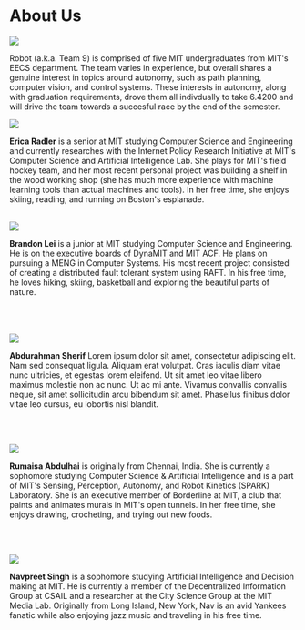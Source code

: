 # About Us

<span class="image main">![](assets/images/about/team.jpeg)</span>

Robot (a.k.a. Team 9) is comprised of five MIT undergraduates from MIT's EECS department. The team varies in experience, but overall shares a genuine interest in topics around autonomy, such as path planning, computer vision, and control systems. These interests in autonomy, along with graduation requirements, drove them all indivdually to take 6.4200 and will drive the team towards a succesful race by the end of the semester.

<span class="image left about">![](assets/images/about/cat.jpeg)</span>

**Erica Radler** is a senior at MIT studying Computer Science and Engineering and currently researches with the Internet Policy Research Initiative at MIT's Computer Science and Artificial Intelligence Lab. She plays for MIT's field hockey team, and her most recent personal project was building a shelf in the wood working shop (she has much more experience with machine learning tools than actual machines and tools). In her free time, she enjoys skiing, reading, and running on Boston's esplanade.
<br>
<br>

<span class="image right about">![](assets/images/about/brandon.JPG)</span>

**Brandon Lei** is a junior at MIT studying Computer Science and Engineering. He is on the executive boards of DynaMIT and MIT ACF. He plans on pursuing a MENG in Computer Systems. His most recent project consisted of creating a distributed fault tolerant system using RAFT. In his free time, he loves hiking, skiing, basketball and exploring the beautiful parts of nature.
<br>
<br>
<br>
<br>

<span class="image left about">![](assets/images/about/cat.jpeg)</span>

**Abdurahman Sherif** Lorem ipsum dolor sit amet, consectetur adipiscing elit. Nam sed consequat ligula. Aliquam erat volutpat. Cras iaculis diam vitae nunc ultricies, et egestas lorem eleifend. Ut sit amet leo vitae libero maximus molestie non ac nunc. Ut ac mi ante. Vivamus convallis convallis neque, sit amet sollicitudin arcu bibendum sit amet. Phasellus finibus dolor vitae leo cursus, eu lobortis nisl blandit.

<br>
<br>

<span class="image right about">![](assets/images/about/rumaisa.JPG)</span>

**Rumaisa Abdulhai** is originally from Chennai, India. She is currently a sophomore studying Computer Science & Artificial Intelligence and is a part of MIT's Sensing, Perception, Autonomy, and Robot Kinetics (SPARK) Laboratory. She is an executive member of Borderline at MIT, a club that paints and animates murals in MIT's open tunnels. In her free time, she enjoys drawing, crocheting, and trying out new foods.

<br>
<br>

<span class="image left about">![](assets/images/about/nav.jpeg)</span>

**Navpreet Singh** is a sophomore studying Artificial Intelligence and Decision making at MIT. He is currently a member of the Decentralized Information Group at CSAIL and a researcher at the City Science Group at the MIT Media Lab. Originally from Long Island, New York, Nav is an avid Yankees fanatic while also enjoying jazz music and traveling in his free time.
<br>
<br>
